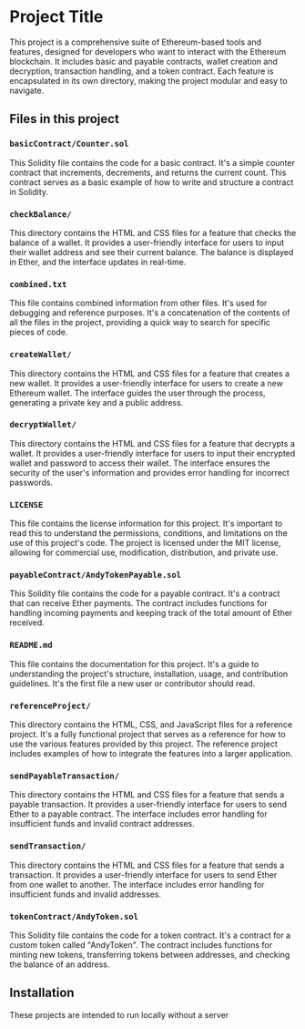 # Project Title

This project is a comprehensive suite of Ethereum-based tools and features, designed for developers who want to interact with the Ethereum blockchain. It includes basic and payable contracts, wallet creation and decryption, transaction handling, and a token contract. Each feature is encapsulated in its own directory, making the project modular and easy to navigate.

## Files in this project

### `basicContract/Counter.sol`

This Solidity file contains the code for a basic contract. It's a simple counter contract that increments, decrements, and returns the current count. This contract serves as a basic example of how to write and structure a contract in Solidity.

### `checkBalance/`

This directory contains the HTML and CSS files for a feature that checks the balance of a wallet. It provides a user-friendly interface for users to input their wallet address and see their current balance. The balance is displayed in Ether, and the interface updates in real-time.

### `combined.txt`

This file contains combined information from other files. It's used for debugging and reference purposes. It's a concatenation of the contents of all the files in the project, providing a quick way to search for specific pieces of code.

### `createWallet/`

This directory contains the HTML and CSS files for a feature that creates a new wallet. It provides a user-friendly interface for users to create a new Ethereum wallet. The interface guides the user through the process, generating a private key and a public address.

### `decryptWallet/`

This directory contains the HTML and CSS files for a feature that decrypts a wallet. It provides a user-friendly interface for users to input their encrypted wallet and password to access their wallet. The interface ensures the security of the user's information and provides error handling for incorrect passwords.

### `LICENSE`

This file contains the license information for this project. It's important to read this to understand the permissions, conditions, and limitations on the use of this project's code. The project is licensed under the MIT license, allowing for commercial use, modification, distribution, and private use.

### `payableContract/AndyTokenPayable.sol`

This Solidity file contains the code for a payable contract. It's a contract that can receive Ether payments. The contract includes functions for handling incoming payments and keeping track of the total amount of Ether received.

### `README.md`

This file contains the documentation for this project. It's a guide to understanding the project's structure, installation, usage, and contribution guidelines. It's the first file a new user or contributor should read.

### `referenceProject/`

This directory contains the HTML, CSS, and JavaScript files for a reference project. It's a fully functional project that serves as a reference for how to use the various features provided by this project. The reference project includes examples of how to integrate the features into a larger application.

### `sendPayableTransaction/`

This directory contains the HTML and CSS files for a feature that sends a payable transaction. It provides a user-friendly interface for users to send Ether to a payable contract. The interface includes error handling for insufficient funds and invalid contract addresses.

### `sendTransaction/`

This directory contains the HTML and CSS files for a feature that sends a transaction. It provides a user-friendly interface for users to send Ether from one wallet to another. The interface includes error handling for insufficient funds and invalid addresses.

### `tokenContract/AndyToken.sol`

This Solidity file contains the code for a token contract. It's a contract for a custom token called "AndyToken". The contract includes functions for minting new tokens, transferring tokens between addresses, and checking the balance of an address.

## Installation

These projects are intended to run locally without a server
